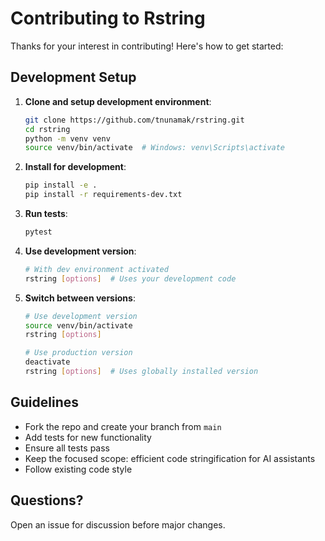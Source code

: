 # Contributing to Rstring

Thanks for your interest in contributing! Here's how to get started:

## Development Setup

1. **Clone and setup development environment**:
   ```bash
   git clone https://github.com/tnunamak/rstring.git
   cd rstring
   python -m venv venv
   source venv/bin/activate  # Windows: venv\Scripts\activate
   ```

2. **Install for development**:
   ```bash
   pip install -e .
   pip install -r requirements-dev.txt
   ```

3. **Run tests**:
   ```bash
   pytest
   ```

4. **Use development version**:
   ```bash
   # With dev environment activated
   rstring [options]  # Uses your development code
   ```

5. **Switch between versions**:
   ```bash
   # Use development version
   source venv/bin/activate
   rstring [options]

   # Use production version
   deactivate
   rstring [options]  # Uses globally installed version
   ```

## Guidelines

- Fork the repo and create your branch from `main`
- Add tests for new functionality
- Ensure all tests pass
- Keep the focused scope: efficient code stringification for AI assistants
- Follow existing code style

## Questions?

Open an issue for discussion before major changes.